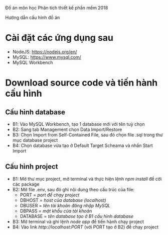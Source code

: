 Đồ án môn học Phân tích thiết kế phần mềm 2018

Hướng dẫn cấu hình đồ án

# Cài đặt các ứng dụng sau
* NodeJS: https://nodejs.org/en/
* MySQL: https://www.mysql.com/
* MySQL Workbench

# Download source code và tiến hành cấu hình
##  Cấu hình database
* B1: Vào MySQL Workbench, tạo 1 database mới với tên tuỳ chọn
* B2: Sang tab Management chọn Data Import/Restore
* B3: Chọn Import from Self-Contained File, sau đó chọn file .sql trong thư mục database project
* B4: Chọn database vừa tạo ở Default Target Scheama và nhấn Start Import
##  Cấu hình project
* B1: Mở thư mục project, mở terminal và thực hiện lệnh *npm install* để cời các package
* B2: Mở file .env, sau đó ghi nội dung theo cấu trúc của file:
    - PORT = *port để chạy project*
    - DBHOST = *host của database (localhost)*
    - DBUSER = *tên tài khoản đăng nhập MySQL*
    - DBPASS = *mật khẩu của tài khoản*
    - DATABASE = *tên database tạo ở B1 cấu hình database*
* B3: Mở terminal và ghi lệnh *node app* để tiến hành chạy project
* B4: Vào link *http://localhost:PORT* (với PORT tạo ở B2) để chạy project